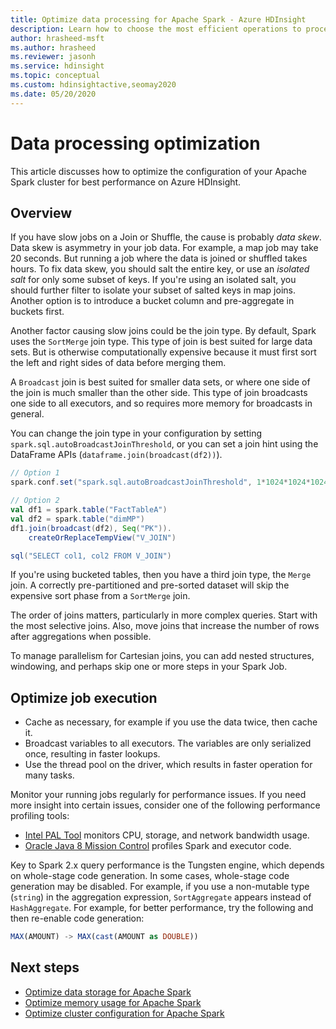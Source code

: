 ```yaml
---
title: Optimize data processing for Apache Spark - Azure HDInsight 
description: Learn how to choose the most efficient operations to process your data on Apache Spark with Azure HDInsight.
author: hrasheed-msft
ms.author: hrasheed
ms.reviewer: jasonh
ms.service: hdinsight
ms.topic: conceptual
ms.custom: hdinsightactive,seomay2020
ms.date: 05/20/2020
---
```

# Data processing optimization

This article discusses how to optimize the configuration of your Apache Spark cluster for best performance on Azure HDInsight.

## Overview

If you have slow jobs on a Join or Shuffle, the cause is probably *data skew*. Data skew  is asymmetry in your job data. For example, a map job may take 20 seconds. But running a job where the data is joined or shuffled takes hours. To fix data skew, you should salt the entire key, or use an *isolated salt* for  only some subset of keys. If you're using an isolated salt, you should further filter to isolate your subset of salted keys in map joins. Another option is to introduce a bucket column and pre-aggregate in buckets first.

Another factor causing slow joins could be the join type. By default, Spark uses the `SortMerge` join type. This type of join is best suited for large data sets. But is otherwise computationally expensive because it must first sort the left and right sides of data before merging them.

A `Broadcast` join is best suited for smaller data sets, or where one side of the join is much smaller than the other side. This type of join broadcasts one side to all executors, and so requires more memory for broadcasts in general.

You can change the join type in your configuration by setting `spark.sql.autoBroadcastJoinThreshold`, or you can set a join hint using the DataFrame APIs (`dataframe.join(broadcast(df2))`).

```scala
// Option 1
spark.conf.set("spark.sql.autoBroadcastJoinThreshold", 1*1024*1024*1024)

// Option 2
val df1 = spark.table("FactTableA")
val df2 = spark.table("dimMP")
df1.join(broadcast(df2), Seq("PK")).
    createOrReplaceTempView("V_JOIN")

sql("SELECT col1, col2 FROM V_JOIN")
```

If you're using bucketed tables, then you have a third join type, the `Merge` join. A correctly pre-partitioned and pre-sorted dataset will skip the expensive sort phase from a `SortMerge` join.

The order of joins matters, particularly in more complex queries. Start with the most selective joins. Also, move joins that increase the number of rows after aggregations when possible.

To manage parallelism for Cartesian joins, you can add nested structures, windowing, and perhaps skip one or more steps in your Spark Job.

## Optimize job execution

* Cache as necessary, for example if you use the data twice, then cache it.
* Broadcast variables to all executors. The variables are only serialized once, resulting in faster lookups.
* Use the thread pool on the driver, which results in faster operation for many tasks.

Monitor your running jobs regularly for performance issues. If you need more insight into certain issues, consider one of the following performance profiling tools:

* [Intel PAL Tool](https://github.com/intel-hadoop/PAT) monitors CPU, storage, and network bandwidth usage.
* [Oracle Java 8 Mission Control](https://www.oracle.com/technetwork/java/javaseproducts/mission-control/java-mission-control-1998576.html) profiles Spark and executor code.

Key to Spark 2.x query performance is the Tungsten engine, which depends on whole-stage code generation. In some cases, whole-stage code generation may be disabled. For example, if you use a non-mutable type (`string`) in the aggregation expression, `SortAggregate` appears instead of `HashAggregate`. For example, for better performance, try the following and then re-enable code generation:

```sql
MAX(AMOUNT) -> MAX(cast(AMOUNT as DOUBLE))
```

## Next steps

* [Optimize data storage for Apache Spark](optimize-data-storage.md)
* [Optimize memory usage for Apache Spark](optimize-memory-usage.md)
* [Optimize cluster configuration for Apache Spark](optimize-cluster-configuration.md)